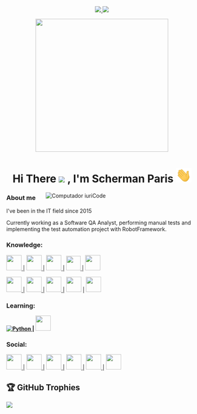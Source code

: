 <div align="center">
	<a href="https://github.com/ScParis">
		<img height="180em" src="https://github-readme-stats.vercel.app/api?username=ScParis&amp;theme=dark&amp;show_icons=true&amp;include_all_commits=true&amp;count_private=true" />
		<img height="180em" src="https://github-readme-stats.vercel.app/api/top-langs/?username=ScParis&amp;layout=compact&amp;theme=dark" />
	</a>
</div>
<p align="Center">
	<img src="https://camo.githubusercontent.com/3b7c592ede97b6138ffd4b1cc1541c2f3b11fd39/687474703a2f2f33312e6d656469612e74756d626c722e636f6d2f31376665613932306666333665663466356238373764353231366137616164392f74756d626c725f6d6f39786a65387a5a34317163626975666f315f313238302e676966" height="350px" width="350px" />
</p>
<h1 align="Center">
	Hi There
	<img src="https://media.giphy.com/media/WUlplcMpOCEmTGBtBW/giphy.gif" width="40px" />
	 , I'm Scherman Paris
	<img src="https://raw.githubusercontent.com/ABSphreak/ABSphreak/master/gifs/Hi.gif" width="40px" />
</h1>
<p>
	<img src="https://raw.githubusercontent.com/MicaelliMedeiros/micaellimedeiros/master/image/computer-illustration.png" min-width="400px" max-width="400px" width="400px" align="right" alt="Computador iuriCode" />
</p>
<h3>
	<strong>
		 About me
	</strong>
</h3>
<p>
	I've been in the IT field since 2015
</p>
<p>
	Currently working as a Software QA Analyst, performing manual tests and implementing the test automation project with RobotFramework.
</p>
<h3>
	<strong>
		 Knowledge:
	</strong>
</h3>
<p>
	<a href="https://www.mysql.com/" target="_blank" rel="noopener" title="mysql">
		<img src="https://cdn2.iconfinder.com/data/icons/web-development-17/64/seo_web_development_mysql-512.png" width="40" height="40" alt="" />
	</a>
	<label>
		|
	</label>
	<a href="https://code.visualstudio.com/" target="_blank" rel="noopener" title="vscode">
		<img src="https://i.redd.it/m8tfmccojwb31.png" width="40" height="40" alt="" />
	</a>
	<label>
		|
	</label>
	<a href="https://www.sublimetext.com/" target="_blank" rel="noopener" title="sublime">
		<img src="https://forum.sublimetext.com/uploads/default/original/3X/1/6/16544ec22d6f5a0578b5ce909634780b42feca4d.png" width="40" height="40" alt="" />
	</a>
	<label>
		|
	</label>
	<a href="https://becode.com.br/o-que-e-api-rest-e-restful/" target="_blank" rel="noopener" title="api-rest-restfull">
		<img src="https://icon-library.com/images/rest-api-icon/rest-api-icon-8.jpg" width="38" height="38" alt="" />
	</a>
	<label>
		|
	</label>
	<a href="https://www.postman.com/" target="_blank" rel="noopener" title="postman">
		<img src="https://user-images.githubusercontent.com/7853266/44114706-9c72dd08-9fd1-11e8-8d9d-6d9d651c75ad.png" width="40" height="40" alt="" />
	</a>
</p>
<p>
	<a href="https://linuxmint.com/" target="_blank" rel="noopener" title="linuxmint">
		<img src="https://cdn0.iconfinder.com/data/icons/flat-round-system/512/linux_mint-256.png" width="40" height="40" alt="" />
	</a>
	<label>
		|
	</label>
	<a href="https://github.com/" target="_blank" rel="noopener" title="github">
		<img src="https://cdn3.iconfinder.com/data/icons/social-media-2169/24/social_media_social_media_logo_github_2-256.png" width="40" height="40" alt="" />
	</a>
	<label>
		|
	</label>
	<a href="https://www.atlassian.com/software/jira?&amp;aceid=&amp;adposition=&amp;adgroup=89541912182&amp;campaign=9124878210&amp;creative=542638230371&amp;device=c&amp;keyword=%2Batlassian%20%2Bjira&amp;matchtype=b&amp;network=g&amp;placement=&amp;ds_kids=p51394404101&amp;ds_e=GOOGLE&amp;ds_eid=700000001558501&amp;ds_e1=GOOGLE&amp;gclid=Cj0KCQjw8eOLBhC1ARIsAOzx5cFcS22GafWQLEVWAWV2wtNGQSIxoqPeKQHJJx_o7UienN6yAYOWBwsaAk4xEALw_wcB&amp;gclsrc=aw.ds" target="_blank" rel="noopener" title="jira">
		<img src="https://icons-for-free.com/iconfiles/png/512/boards+epics+jira+management+productivity+tasks+icon-1320165721500915167.png" width="40" height="40" alt="" />
	</a>
	<label>
		|
	</label>
	<img src="https://resources.jetbrains.com/storage/products/space/img/meta/logo.png" width="40" height="40" alt="" />
	<label>
		|
	</label>
	<a href="https://robotframework.org/" target="_blank" rel="noopener" title="robot">
		<img src="https://tomiturtiainen.gallerycdn.vsassets.io/extensions/tomiturtiainen/rf-intellisense/2.8.0/1572279203487/Microsoft.VisualStudio.Services.Icons.Default" width="40" height="40" alt="" />
	</a>
</p>
<p>
</p>
<h3>
	<strong>
		 Learning:
	</strong>
</h3>
<p>
	<strong>
		<a href="https://www.python.org/" target="_blank" rel="noopener" title="python">
			<img src="https://cdn-icons-png.flaticon.com/512/919/919852.png" alt="Python" width="40" height="40" />
		</a>
			<label>
				|
			</label>
		<a href="https://www.java.com/pt-BR/" target="_blank" rel="noopener" title="java">
			<img src="https://aashish.gallerycdn.vsassets.io/extensions/aashish/java-cp-snippets/1.0.6/1589796139543/Microsoft.VisualStudio.Services.Icons.Default" width="40" height="40" alt="" />
		</a>
	</strong>
</p>
<p>
</p>
<h3>
	<strong>
		 Social:
	</strong>
</h3>
<div>
	<div>
		<p align="left">
			<a href="https://www.linkedin.com/in/scherman-paris/">
				<img src="https://cdn0.iconfinder.com/data/icons/social-media-2091/100/social-06-256.png" width="40" height="40" />
			</a>
			<label>
				|
			</label>
			<a href="https://www.youtube.com/channel/UCkvP3Xld_FWJYD5GXXv7ogw">
				<img src="https://cdn3.iconfinder.com/data/icons/capsocial-round/500/youtube-256.png" width="40" height="40" />
			</a>
			<label>
				|
			</label>
			<a href="https://www.facebook.com/sc.paris">
				<img src="https://cdn3.iconfinder.com/data/icons/2018-social-media-logotypes/1000/2018_social_media_popular_app_logo_facebook-256.png" width="40" height="40" />
			</a>
			<label>
				|
			</label>
			<a href="mailto:sch.pariss@gmail.com">
				<img src="https://cdn2.iconfinder.com/data/icons/social-icons-circular-color/512/gmail-256.png" width="40" height="40" />
			</a>
			<label>
				|
			</label>
			<a href="https://www.instagram.com/sc_paris/">
				<img src="https://cdn3.iconfinder.com/data/icons/2018-social-media-logotypes/1000/2018_social_media_popular_app_logo_instagram-256.png" width="40" height="40" />
			</a>
			<label>
				|
			</label>
			<a href="https://wa.me/qr/B32TCJSJNKEVP1">
				<img src="https://cdn3.iconfinder.com/data/icons/2018-social-media-logotypes/1000/2018_social_media_popular_app_logo-whatsapp-256.png" width="40" height="40" />
			</a>
		</p>
	</div>
</div>
<h2>🏆 GitHub Trophies</h2>
<img src="https://github-profile-trophy.vercel.app/?username=ScParis&theme=nord&column=7" >
